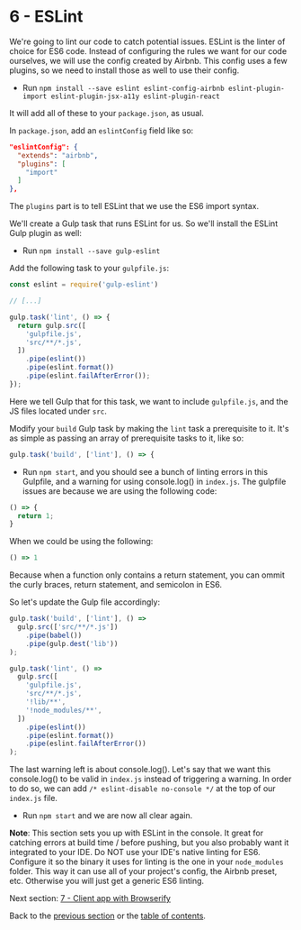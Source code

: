 # 6 - ESLint

We're going to lint our code to catch potential issues. ESLint is the linter of choice for ES6 code. Instead of configuring the rules we want for our code ourselves, we will use the config created by Airbnb. This config uses a few plugins, so we need to install those as well to use their config.

- Run `npm install --save eslint eslint-config-airbnb eslint-plugin-import eslint-plugin-jsx-a11y eslint-plugin-react`

It will add all of these to your `package.json`, as usual.

In `package.json`, add an `eslintConfig` field like so:
```json
"eslintConfig": {
  "extends": "airbnb",
  "plugins": [
    "import"
  ]
},
```
The `plugins` part is to tell ESLint that we use the ES6 import syntax.

We'll create a Gulp task that runs ESLint for us. So we'll install the ESLint Gulp plugin as well:

- Run `npm install --save gulp-eslint`

Add the following task to your `gulpfile.js`:
```javascript
const eslint = require('gulp-eslint')

// [...]

gulp.task('lint', () => {
  return gulp.src([
    'gulpfile.js',
    'src/**/*.js',
  ])
    .pipe(eslint())
    .pipe(eslint.format())
    .pipe(eslint.failAfterError());
});
```
Here we tell Gulp that for this task, we want to include `gulpfile.js`, and the JS files located under `src`.

Modify your `build` Gulp task by making the `lint` task a prerequisite to it. It's as simple as passing an array of prerequisite tasks to it, like so:
```javascript
gulp.task('build', ['lint'], () => {
```

- Run `npm start`, and you should see a bunch of linting errors in this Gulpfile, and a warning for using console.log() in `index.js`. The gulpfile issues are because we are using the following code:

```javascript
() => {
  return 1;
}
```
When we could be using the following:
```javascript
() => 1
```
Because when a function only contains a return statement, you can ommit the curly braces, return statement, and semicolon in ES6.


So let's update the Gulp file accordingly:
```javascript
gulp.task('build', ['lint'], () =>
  gulp.src(['src/**/*.js'])
    .pipe(babel())
    .pipe(gulp.dest('lib'))
);

gulp.task('lint', () =>
  gulp.src([
    'gulpfile.js',
    'src/**/*.js',
    '!lib/**',
    '!node_modules/**',
  ])
    .pipe(eslint())
    .pipe(eslint.format())
    .pipe(eslint.failAfterError())
);
```

The last warning left is about console.log(). Let's say that we want this console.log() to be valid in `index.js` instead of triggering a warning. In order to do so, we can add `/* eslint-disable no-console */` at the top of our `index.js` file.

- Run `npm start` and we are now all clear again.

**Note**: This section sets you up with ESLint in the console. It great for catching errors at build time / before pushing, but you also probably want it integrated to your IDE. Do NOT use your IDE's native linting for ES6. Configure it so the binary it uses for linting is the one in your `node_modules` folder. This way it can use all of your project's config, the Airbnb preset, etc. Otherwise you will just get a generic ES6 linting.


Next section: [7 - Client app with Browserify](/7-client-browserify)

Back to the [previous section](/5-es6-modules-syntax) or the [table of contents](https://github.com/verekia/modern-js-stack-training).
